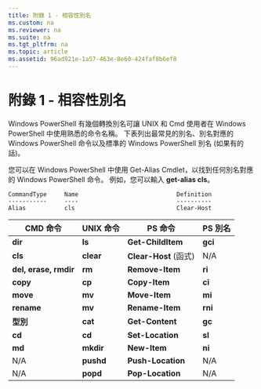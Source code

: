 ```yaml
---
title: 附錄 1 - 相容性別名
ms.custom: na
ms.reviewer: na
ms.suite: na
ms.tgt_pltfrm: na
ms.topic: article
ms.assetid: 96ad921e-1a57-463e-8e60-424faf8b6ef8
---
```

# 附錄 1 - 相容性別名
Windows PowerShell 有幾個轉換別名可讓 UNIX 和 Cmd 使用者在 Windows PowerShell 中使用熟悉的命令名稱。 下表列出最常見的別名、別名對應的 Windows PowerShell 命令以及標準的 Windows PowerShell 別名 (如果有的話)。

您可以在 Windows PowerShell 中使用 Get-Alias Cmdlet，以找到任何別名對應的 Windows PowerShell 命令。 例如，您可以輸入 **get-alias cls**。

```
CommandType     Name                            Definition
-----------     ----                            ----------
Alias           cls                             Clear-Host
```

|CMD 命令|UNIX 命令|PS 命令|PS 別名|
|---------------|----------------|--------------|------------|
|**dir**|**ls**|**Get-ChildItem**|**gci**|
|**cls**|**clear**|**Clear-Host** (函式)|N/A|
|**del, erase, rmdir**|**rm**|**Remove-Item**|**ri**|
|**copy**|**cp**|**Copy-Item**|**ci**|
|**move**|**mv**|**Move-Item**|**mi**|
|**rename**|**mv**|**Rename-Item**|**rni**|
|**型別**|**cat**|**Get-Content**|**gc**|
|**cd**|**cd**|**Set-Location**|**sl**|
|**md**|**mkdir**|**New-Item**|**ni**|
|N/A|**pushd**|**Push-Location**|N/A|
|N/A|**popd**|**Pop-Location**|N/A|



<!--HONumber=Apr16_HO1-->


